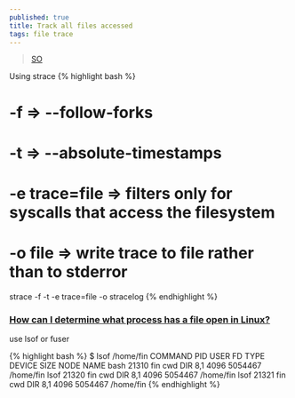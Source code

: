 ```yaml
---
published: true
title: Track all files accessed
tags: file trace
---
```

>  [SO](https://stackoverflow.com/questions/27428150/linux-how-to-track-all-files-accessed-by-a-process)

Using strace 
{% highlight bash %}
# -f => --follow-forks
# -t => --absolute-timestamps
# -e trace=file => filters only for syscalls that access the filesystem
# -o file => write trace to file rather than to stderror
strace -f -t -e trace=file -o stracelog <your command here>
{% endhighlight %}

### [How can I determine what process has a file open in Linux?](https://superuser.com/questions/97844/how-can-i-determine-what-process-has-a-file-open-in-linux)

use lsof or fuser
  
{% highlight bash %}
$ lsof /home/fin
COMMAND   PID USER   FD   TYPE DEVICE SIZE    NODE NAME
bash    21310  fin  cwd    DIR    8,1 4096 5054467 /home/fin
lsof    21320  fin  cwd    DIR    8,1 4096 5054467 /home/fin
lsof    21321  fin  cwd    DIR    8,1 4096 5054467 /home/fin
{% endhighlight %}
